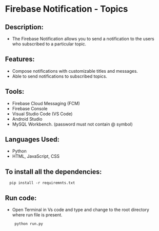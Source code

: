 
# Firebase Notification - Topics

## Description:
- The Firebase Notification allows you to send a notification to the users who subscribed to a particular topic.

## Features:
- Compose notifications with customizable titles and messages.
- Able to send notifications to subscribed topics.

## Tools:
- Firebase Cloud Messaging (FCM)
- Firebase Console
- Visual Studio Code (VS Code)
- Android Studio
- MySQL Workbench. (password must not contain @ symbol)

## Languages Used:
- Python
- HTML, JavaScript, CSS

## To install all the dependencies:
   ```
     pip install -r requiremnts.txt
   ```

## Run code:
- Open Terminal in Vs code and type and change to the root directory where run file is present.
   ```
    python run.py
   ```
